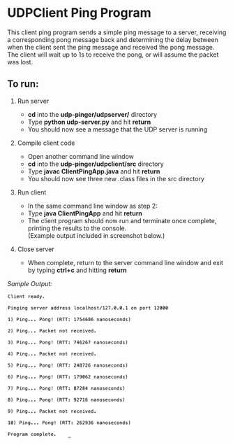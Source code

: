 # UDPClient Ping Program  

This client ping program sends a simple ping message to a server, receiving a corresponding pong message back and determining the delay between when the client sent the ping message and received the pong message. The client will wait up to 1s to receive the pong, or will assume the packet was lost.

## To run:  

1) Run server
   - **cd** into the **udp-pinger/udpserver/** directory  
   - Type **python udp-server.py** and hit **return**
   - You should now see a message that the UDP server is running
   
2) Compile client code
   - Open another command line window
   - **cd** into the **udp-pinger/udpclient/src** directory  
   - Type **javac ClientPingApp.java** and hit **return**
   - You should now see three new .class files in the src directory
   
3) Run client
   - In the same command line window as step 2:
   - Type **java ClientPingApp** and hit **return**
   - The client program should now run and terminate once complete, printing the results to the console.  
     (Example output included in screenshot below.)

4) Close server
   - When complete, return to the server command line window and exit by typing **ctrl+c** and hitting **return**  
     
        
*Sample Output:*  
   
<img alt="ping terminal window screenshot" src="https://github.com/stefamy/udp-pinger/blob/master/sample-output.png" width="400">
